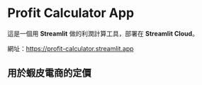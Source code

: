 # Profit Calculator App

這是一個用 **Streamlit** 做的利潤計算工具，部署在 **Streamlit Cloud**。

網址：https://profit-calculator.streamlit.app

用於蝦皮電商的定價
---


